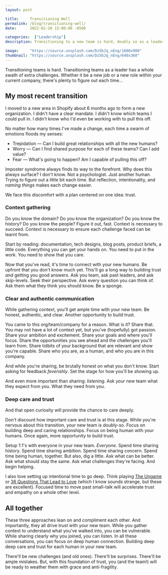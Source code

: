 ```yaml
---
layout: post

title:     Transitioning Well
permalink: /blog/transitioning-well/
date:      2022-02-20 15:00:00 -0500

categories:  ["Leadership"]
description: Transitioning to a new team is hard, doubly so as a leader.

image:     "https://source.unsplash.com/Dz5bJq_nEng/1600x900"
thumbnail: "https://source.unsplash.com/Dz5bJq_nEng/640x360"
---
```


Transitioning teams is hard. Transitioning teams as a leader has a whole swath of extra challenges. Whether it be a new job or a new role within your current company, there's plenty to figure out each time&hellip;

## My most recent transition

I moved to a new area in Shopify about 6 months ago to form a new organization. I didn't have a clear mandate. I didn't know which teams I could pull in. I didn't know who I'd even be working with to pull this off.

No matter how many times I've made a change, each time a swarm of emotions floods my senses:

- Trepidation — Can I build great relationships with all the new humans?
- Worry — Can I find shared purpose for each of these teams? Can I add value?
- Fear — What's going to happen? Am I capable of pulling this off?

Imposter syndrome always finds its way to the forefront. Why does this always surface? I don't know. Not a psychologist. Just another human. Trying to figure out a little bit each time. But reflection, intentionality, and _naming things_ makes each change easier.

We face this discomfort with a plan centered on one idea: trust.

### Context gathering

Do you know the domain? Do you know the organization? Do you know the history? Do you know the people? Figure it out, fast. Context is necessary to succeed. Context is necessary to ensure each challenge faced can be learnt from.

Start by reading: documentation, tech designs, blog posts, product briefs, a little code. Everything you can get your hands on. You need to put in the work. You need to show that you care.

Now that you've read, it's time to connect with your new humans. Be upfront that you don't know much yet. This'll go a long way to building trust _and_ getting you good answers. Ask you team, ask past leaders, and ask skip-levels. Seek their perspective. Ask every question you can think of. Ask them what they think you should know. Be a sponge.

### Clear and authentic communication

While gathering context, you'll get ample time with your new team. Be honest, authentic, and clear. Another opportunity to build trust.

You came to this org/team/company for a reason. What is it? Share that. You may not have a lot of context yet, but you've (hopefully) got passion. Share your ambition and excitement. Share your goals and where you'll focus. Share the opportunities you see ahead and the challenges you'll learn from. Share tidbits of your background that are relevant and show you're capable. Share who you are, as a human, and who you are in this company.

And while you're sharing, be brutally honest on what you don't know. Start asking for feedback _feverishly_. Set the stage for how you'll be showing up.

And even more important than sharing: _listening_. Ask your new team what they expect from you. What they need from you.

### Deep care and trust

And that open curiosity will provide the chance to care deeply.

Don't discount how important care and trust is at this stage. While you're nervous about this transition, your new team is doubly-so. Focus on building deep and caring relationships. Focus on being human with your humans. Once again, more opportunity to build trust.

Setup 1:1's with everyone in your new team. _Everyone_. Spend time sharing history. Spend time sharing ambition. Spend time sharing concern. Spend time being human, together. But also, dig a little. Ask what can be better. Ask what should stay the same. Ask what challenges they're facing. And begin helping.

I also love setting up intentional time to go deep. Think playing [The Ungame](https://en.wikipedia.org/wiki/The_Ungame) or [36 Questions That Lead to Love](https://www.nytimes.com/2015/01/09/style/no-37-big-wedding-or-small.html) (which I know sounds strange, but these are excellent). Focused time to move past small-talk will accelerate trust and empathy on a whole other level.

## All together

These three approaches lean on and compliment each other. And importantly, they all drive _trust_ with your new team. While you gather context to understand what you've walked into, you can be vulnerable. While sharing clearly why you joined, you can listen. In all these conversations, you can focus on deep human connection. Building deep deep care and trust for each human in your new team.

There'll be new challenges (and old ones). There'll be surprises. There'll be ample mistakes. But, with this foundation of trust, you (and the team!) will be ready to weather them with grace and anti-fragility.
